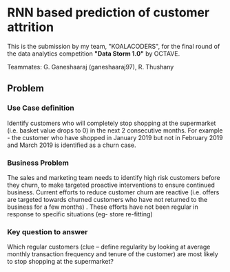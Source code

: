 # RNN based prediction of customer attrition
This is the submission by my team, "KOALACODERS", for the final round of the data analytics competition **"Data Storm 1.0"** by OCTAVE.

Teammates: G. Ganeshaaraj (ganeshaaraj97), R. Thushany

## Problem

### Use Case definition
Identify customers who will completely stop shopping at the supermarket (i.e. basket
value drops to 0) in the next 2 consecutive months.
For example - the customer who have shopped in January 2019 but not in
February 2019 and March 2019 is identified as a churn case.

### Business Problem
The sales and marketing team needs to identify high risk customers before
they churn, to make targeted proactive interventions to ensure continued
business.
Current efforts to reduce customer churn are reactive (i.e. offers are targeted
towards churned customers who have not returned to the business for a few
months) . These efforts have not been regular in response to specific situations
(eg- store re-fitting)

### Key question to answer
Which regular customers (clue – define regularity by looking at average
monthly transaction frequency and tenure of the customer) are most likely to
stop shopping at the supermarket?
